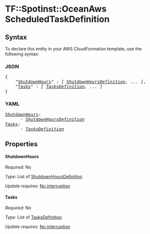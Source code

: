 # TF::Spotinst::OceanAws ScheduledTaskDefinition

## Syntax

To declare this entity in your AWS CloudFormation template, use the following syntax:

### JSON

<pre>
{
    "<a href="#shutdownhours" title="ShutdownHours">ShutdownHours</a>" : <i>[ <a href="shutdownhoursdefinition.md">ShutdownHoursDefinition</a>, ... ]</i>,
    "<a href="#tasks" title="Tasks">Tasks</a>" : <i>[ <a href="tasksdefinition.md">TasksDefinition</a>, ... ]</i>
}
</pre>

### YAML

<pre>
<a href="#shutdownhours" title="ShutdownHours">ShutdownHours</a>: <i>
      - <a href="shutdownhoursdefinition.md">ShutdownHoursDefinition</a></i>
<a href="#tasks" title="Tasks">Tasks</a>: <i>
      - <a href="tasksdefinition.md">TasksDefinition</a></i>
</pre>

## Properties

#### ShutdownHours

_Required_: No

_Type_: List of <a href="shutdownhoursdefinition.md">ShutdownHoursDefinition</a>

_Update requires_: [No interruption](https://docs.aws.amazon.com/AWSCloudFormation/latest/UserGuide/using-cfn-updating-stacks-update-behaviors.html#update-no-interrupt)

#### Tasks

_Required_: No

_Type_: List of <a href="tasksdefinition.md">TasksDefinition</a>

_Update requires_: [No interruption](https://docs.aws.amazon.com/AWSCloudFormation/latest/UserGuide/using-cfn-updating-stacks-update-behaviors.html#update-no-interrupt)

